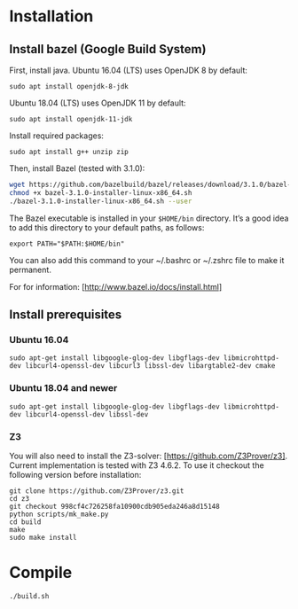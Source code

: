 # Installation

## Install bazel (Google Build System)

First, install java.
Ubuntu 16.04 (LTS) uses OpenJDK 8 by default:
```
sudo apt install openjdk-8-jdk
```

Ubuntu 18.04 (LTS) uses OpenJDK 11 by default:
```
sudo apt install openjdk-11-jdk
```

Install required packages:
```
sudo apt install g++ unzip zip
```

Then, install Bazel (tested with 3.1.0):

```bash
wget https://github.com/bazelbuild/bazel/releases/download/3.1.0/bazel-3.1.0-installer-linux-x86_64.sh
chmod +x bazel-3.1.0-installer-linux-x86_64.sh
./bazel-3.1.0-installer-linux-x86_64.sh --user
```

The Bazel executable is installed in your `$HOME/bin` directory. It’s a good idea to add this directory to your default paths, as follows:
```
export PATH="$PATH:$HOME/bin"
```
You can also add this command to your ~/.bashrc or ~/.zshrc file to make it permanent.

For for information: [http://www.bazel.io/docs/install.html]

## Install prerequisites

### Ubuntu 16.04
```
sudo apt-get install libgoogle-glog-dev libgflags-dev libmicrohttpd-dev libcurl4-openssl-dev libcurl3 libssl-dev libargtable2-dev cmake
```

### Ubuntu 18.04 and newer
```
sudo apt-get install libgoogle-glog-dev libgflags-dev libmicrohttpd-dev libcurl4-openssl-dev libssl-dev
```

### Z3
You will also need to install the Z3-solver: [https://github.com/Z3Prover/z3].
Current implementation is tested with Z3 4.6.2. To use it checkout the following version before installation:

```
git clone https://github.com/Z3Prover/z3.git
cd z3
git checkout 998cf4c726258fa10900cdb905eda246a8d15148
python scripts/mk_make.py
cd build
make
sudo make install
```


# Compile

```
./build.sh
```
